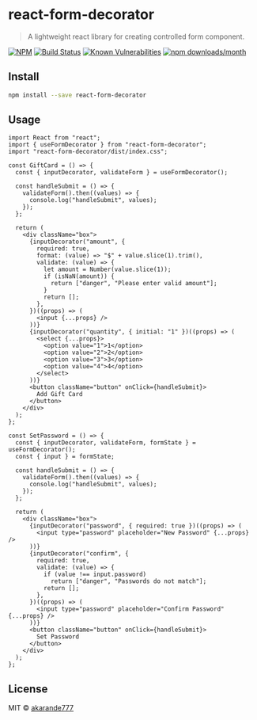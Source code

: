 # react-form-decorator

> A lightweight react library for creating controlled form component.

[![NPM](https://img.shields.io/npm/v/react-form-decorator.svg)](https://www.npmjs.com/package/react-form-decorator)
[![Build Status](https://travis-ci.com/akarande777/react-form-decorator.svg?branch=master)](https://travis-ci.com/akarande777/react-form-decorator)
[![Known Vulnerabilities](https://snyk.io/test/npm/react-form-decorator/badge.svg)](https://snyk.io/test/npm/react-form-decorator)
[![npm downloads/month](https://img.shields.io/npm/dm/react-form-decorator)](https://www.npmjs.com/package/react-form-decorator)

## Install

```bash
npm install --save react-form-decorator
```

## Usage

```tsx
import React from "react";
import { useFormDecorator } from "react-form-decorator";
import "react-form-decorator/dist/index.css";
```

```tsx
const GiftCard = () => {
  const { inputDecorator, validateForm } = useFormDecorator();

  const handleSubmit = () => {
    validateForm().then((values) => {
      console.log("handleSubmit", values);
    });
  };

  return (
    <div className="box">
      {inputDecorator("amount", {
        required: true,
        format: (value) => "$" + value.slice(1).trim(),
        validate: (value) => {
          let amount = Number(value.slice(1));
          if (isNaN(amount)) {
            return ["danger", "Please enter valid amount"];
          }
          return [];
        },
      })((props) => (
        <input {...props} />
      ))}
      {inputDecorator("quantity", { initial: "1" })((props) => (
        <select {...props}>
          <option value="1">1</option>
          <option value="2">2</option>
          <option value="3">3</option>
          <option value="4">4</option>
        </select>
      ))}
      <button className="button" onClick={handleSubmit}>
        Add Gift Card
      </button>
    </div>
  );
};
```

```tsx
const SetPassword = () => {
  const { inputDecorator, validateForm, formState } = useFormDecorator();
  const { input } = formState;

  const handleSubmit = () => {
    validateForm().then((values) => {
      console.log("handleSubmit", values);
    });
  };

  return (
    <div className="box">
      {inputDecorator("password", { required: true })((props) => (
        <input type="password" placeholder="New Password" {...props} />
      ))}
      {inputDecorator("confirm", {
        required: true,
        validate: (value) => {
          if (value !== input.password)
            return ["danger", "Passwords do not match"];
          return [];
        },
      })((props) => (
        <input type="password" placeholder="Confirm Password" {...props} />
      ))}
      <button className="button" onClick={handleSubmit}>
        Set Password
      </button>
    </div>
  );
};
```

## License

MIT © [akarande777](https://github.com/akarande777)
